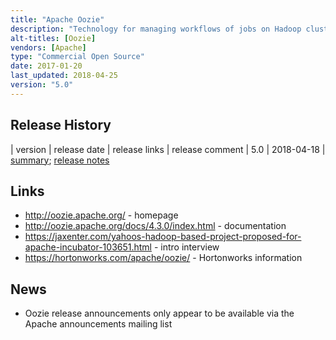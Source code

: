 ```yaml
---
title: "Apache Oozie"
description: "Technology for managing workflows of jobs on Hadoop clusters. Primary concepts include workflows (a sequence of jobs modelled as a directed acyclic graph), coordinators (schedule the execution of workflows based on the time or the presence of data) and bundles (collections of coordinators), with all configuration specified in XML.  Supports a range of technologies, including MapReduce, Pig, Hive, Sqoop, Spark, Java executables and shell scripts.  Includes a server component, a metadata database for holding definitions and state (with support for a range of database technologies), a command line interface and a read only web interface for viewing the status of jobs.  Also supports the parameterisation of workflows, the modelling of datasets (and the use of these to manage dependencies between workflows within coordinators), automatic retry and failure handling, and the ability to send job status notifications via HTTP or JMS.  Open sourced by Yahoo in June 2010.  Donated to the Apache Foundation in July 2011, graduating in August 2012.  Commercial support available as part of most Hadoop distributions"
alt-titles: [Oozie]
vendors: [Apache]
type: "Commercial Open Source"
date: 2017-01-20
last_updated: 2018-04-25
version: "5.0"
---
```

## Release History

| version | release date | release links | release comment
| 5.0 | 2018-04-18 | [summary](https://blogs.apache.org/foundation/entry/the-apache-software-foundation-announces32); [release notes](https://oozie.apache.org/docs/5.0.0/release-log.txt)

## Links

* <http://oozie.apache.org/> - homepage
* <http://oozie.apache.org/docs/4.3.0/index.html> - documentation
* <https://jaxenter.com/yahoos-hadoop-based-project-proposed-for-apache-incubator-103651.html> - intro interview
* <https://hortonworks.com/apache/oozie/> - Hortonworks information

## News

* Oozie release announcements only appear to be available via the Apache announcements mailing list